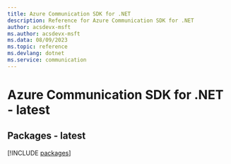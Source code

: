 ```yaml
---
title: Azure Communication SDK for .NET
description: Reference for Azure Communication SDK for .NET
author: acsdevx-msft
ms.author: acsdevx-msft
ms.data: 08/09/2023
ms.topic: reference
ms.devlang: dotnet
ms.service: communication
---
```

# Azure Communication SDK for .NET - latest
## Packages - latest
[!INCLUDE [packages](communication-index.md)]